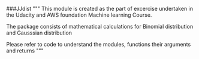 ###JJdist
"""
This module is created as the part of excercise undertaken in the Udacity and AWS foundation Machine learning Course.

The package consists of mathematical calculations for Binomial distribution and Gausssian distribution

Please refer to code to understand the modules, functions their arguments and returns
"""